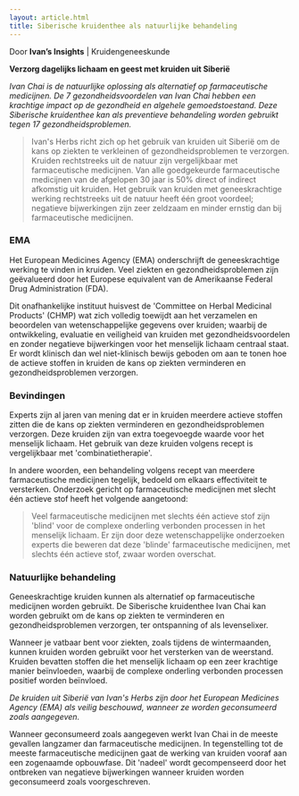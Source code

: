 ```yaml
---
layout: article.html
title: Siberische kruidenthee als natuurlijke behandeling
---
```


Door **Ivan’s Insights** | Kruidengeneeskunde <br>

**Verzorg dagelijks lichaam en geest met kruiden uit Siberië**

_Ivan Chai is de natuurlijke oplossing als alternatief op farmaceutische medicijnen. De 7 gezondheidsvoordelen van Ivan Chai hebben een krachtige impact op de gezondheid en algehele gemoedstoestand. Deze Siberische kruidenthee kan als preventieve behandeling worden gebruikt tegen 17 gezondheidsproblemen._

> Ivan's Herbs richt zich op het gebruik van kruiden uit Siberië om de kans op ziekten te verkleinen of gezondheidsproblemen te verzorgen. Kruiden rechtstreeks uit de natuur zijn vergelijkbaar met farmaceutische medicijnen. Van alle goedgekeurde farmaceutische medicijnen van de afgelopen 30 jaar is 50% direct of indirect afkomstig uit kruiden. Het gebruik van kruiden met geneeskrachtige werking rechtstreeks uit de natuur heeft één groot voordeel; negatieve bijwerkingen zijn zeer zeldzaam en minder ernstig dan bij farmaceutische medicijnen.

### EMA
Het European Medicines Agency (EMA) onderschrijft de geneeskrachtige werking te vinden in kruiden. Veel ziekten en gezondheidsproblemen zijn geëvalueerd door het Europese equivalent van de Amerikaanse Federal Drug Administration (FDA). 

Dit onafhankelijke instituut huisvest de 'Committee on Herbal Medicinal Products' (CHMP) wat zich volledig toewijdt aan het verzamelen en beoordelen van wetenschappelijke gegevens over kruiden; waarbij de ontwikkeling, evaluatie en veiligheid van kruiden met gezondheidsvoordelen en zonder negatieve bijwerkingen voor het menselijk lichaam centraal staat. Er wordt klinisch dan wel niet-klinisch bewijs geboden om aan te tonen hoe de actieve stoffen in kruiden de kans op ziekten verminderen en gezondheidsproblemen verzorgen.

### Bevindingen
Experts zijn al jaren van mening dat er in kruiden meerdere actieve stoffen zitten die de kans op ziekten verminderen en gezondheidsproblemen verzorgen. Deze kruiden zijn van extra toegevoegde waarde voor het menselijk lichaam. Het gebruik van deze kruiden volgens recept is vergelijkbaar met 'combinatietherapie'. 

In andere woorden, een behandeling volgens recept van meerdere farmaceutische medicijnen tegelijk, bedoeld om elkaars effectiviteit te versterken. Onderzoek gericht op farmaceutische medicijnen met slecht één actieve stof heeft het volgende aangetoond: 

> Veel farmaceutische medicijnen met slechts één actieve stof zijn 'blind' voor de complexe onderling verbonden processen in het menselijk lichaam. Er zijn door deze wetenschappelijke onderzoeken experts die beweren dat deze 'blinde' farmaceutische medicijnen, met slechts één actieve stof, zwaar worden overschat.

### Natuurlijke behandeling
Geneeskrachtige kruiden kunnen als alternatief op farmaceutische medicijnen worden gebruikt. De Siberische kruidenthee Ivan Chai kan worden gebruikt om de kans op ziekten te verminderen en gezondheidsproblemen verzorgen, ter ontspanning of als levenselixer. 

Wanneer je vatbaar bent voor ziekten, zoals tijdens de wintermaanden, kunnen kruiden worden gebruikt voor het versterken van de weerstand. Kruiden bevatten stoffen die het menselijk lichaam op een zeer krachtige manier beïnvloeden, waarbij de complexe onderling verbonden processen positief worden beïnvloed. 

_De kruiden uit Siberië van Ivan's Herbs zijn door het European Medicines Agency (EMA) als veilig beschouwd, wanneer ze worden geconsumeerd zoals aangegeven._

Wanneer geconsumeerd zoals aangegeven werkt Ivan Chai in de meeste gevallen langzamer dan farmaceutische medicijnen. In tegenstelling tot de meeste farmaceutische medicijnen gaat de werking van kruiden vooraf aan een zogenaamde opbouwfase. Dit 'nadeel' wordt gecompenseerd door het ontbreken van negatieve bijwerkingen wanneer kruiden worden geconsumeerd zoals voorgeschreven.
